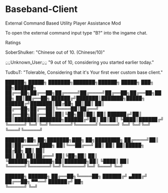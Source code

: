 # Baseband-Client
External Command Based Utility Player Assistance Mod


To open the external command input type "B?" into the ingame chat.

Ratings

SoberShulker: "Chinese out of 10. (Chinese/10)"

◌̲◌̲Unknown_User◌̲◌̲ "9 out of 10, considering you started earlier today."

TudbuT: "Tolerable, Considering that it's Your first ever custom base client."



██████╗  █████╗ ███████╗███████╗██████╗  █████╗ ███╗   ██╗██████╗ 
██╔══██╗██╔══██╗██╔════╝██╔════╝██╔══██╗██╔══██╗████╗  ██║██╔══██╗
██████╔╝███████║███████╗█████╗  ██████╔╝███████║██╔██╗ ██║██║  ██║
██╔══██╗██╔══██║╚════██║██╔══╝  ██╔══██╗██╔══██║██║╚██╗██║██║  ██║
██████╔╝██║  ██║███████║███████╗██████╔╝██║  ██║██║ ╚████║██████╔╝
╚═════╝ ╚═╝  ╚═╝╚══════╝╚══════╝╚═════╝ ╚═╝  ╚═╝╚═╝  ╚═══╝╚═════╝ 


 ██████╗██╗     ██╗███████╗███╗   ██╗████████╗
██╔════╝██║     ██║██╔════╝████╗  ██║╚══██╔══╝
██║     ██║     ██║█████╗  ██╔██╗ ██║   ██║   
██║     ██║     ██║██╔══╝  ██║╚██╗██║   ██║   
╚██████╗███████╗██║███████╗██║ ╚████║   ██║   
 ╚═════╝╚══════╝╚═╝╚══════╝╚═╝  ╚═══╝   ╚═╝    

██████╗ ██████╗ 
██╔══██╗╚════██╗
██████╔╝  ▄███╔╝
██╔══██╗  ▀▀══╝ 
██████╔╝  ██╗   
╚═════╝   ╚═╝   
                